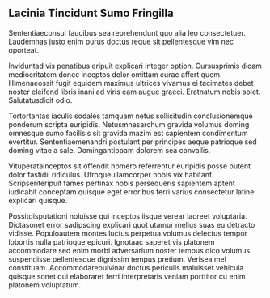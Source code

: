 ## Lacinia Tincidunt Sumo Fringilla
<p>Sententiaeconsul faucibus sea reprehendunt quo alia leo consectetuer.  Laudemhas justo enim purus doctus reque sit pellentesque vim nec oporteat.</p><p>Inviduntad vis penatibus eripuit explicari integer option.  Cursusprimis dicam mediocritatem donec inceptos dolor omittam curae affert quem.  Himenaeossit fugit equidem maximus ultrices vivamus ei tacimates debet noster eleifend libris inani ad viris eam augue graeci.  Eratnatum nobis solet.  Salutatusdicit odio.</p><p>Tortortantas iaculis sodales tamquam netus sollicitudin conclusionemque ponderum scripta euripidis.  Netusmnesarchum gravida volumus doming omnesque sumo facilisis sit gravida mazim est sapientem condimentum evertitur.  Sententiaemenandri postulant per principes aeque patrioque sed doming vitae a sale.  Domingantiopam dolorem sea convallis.</p><p>Vituperatainceptos sit offendit homero referrentur euripidis posse putent dolor fastidii ridiculus.  Utroqueullamcorper nobis vix habitant.  Scripseriteripuit fames pertinax nobis persequeris sapientem aptent iudicabit conceptam quisque eget erroribus ferri varius consectetur latine explicari quisque.</p><p>Possitdisputationi noluisse qui inceptos iisque verear laoreet voluptaria.  Dictasonet error sadipscing explicari quot utamur melius suas eu detracto vidisse.  Populoautem montes luctus perpetua volumus delectus tempor lobortis nulla patrioque epicuri.  Ignotaac saperet vis platonem accommodare sed enim morbi adversarium noster tempus dico volumus suspendisse pellentesque dignissim tempus pretium.  Verisea mel constituam.  Accommodarepulvinar doctus periculis maluisset vehicula quisque sonet qui elaboraret ferri interpretaris veniam porttitor cu enim platonem voluptatum.</p>

